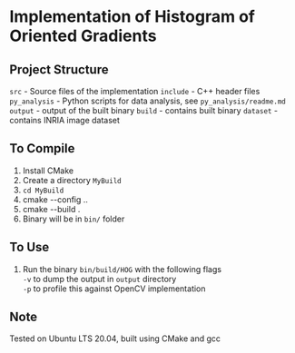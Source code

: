 # Implementation of Histogram of Oriented Gradients
## Project Structure
`src` - Source files of the implementation
`include` - C++ header files
`py_analysis` - Python scripts for data analysis, see `py_analysis/readme.md`
`output` - output of the built binary
`build` - contains built binary
`dataset` - contains INRIA image dataset

## To Compile
1. Install CMake
2. Create a directory `MyBuild`
3. `cd MyBuild`
4. cmake --config ..
5. cmake --build .
6. Binary will be in `bin/` folder

## To Use
1. Run the binary `bin/build/HOG` with the following flags \
`-v` to dump the output in `output` directory \
`-p` to profile this against OpenCV implementation

## Note
Tested on Ubuntu LTS 20.04, built using CMake and gcc